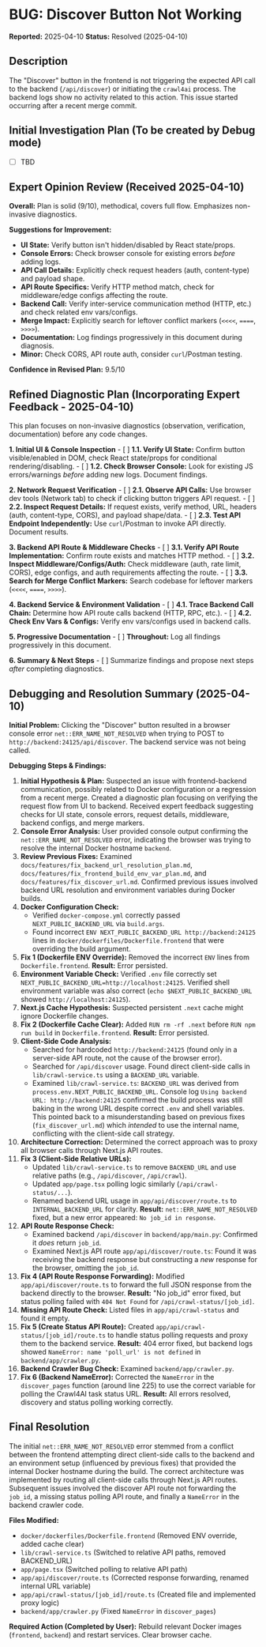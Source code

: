 # BUG: Discover Button Not Working

**Reported:** 2025-04-10
**Status:** Resolved (2025-04-10)

## Description

The "Discover" button in the frontend is not triggering the expected API call to the backend (`/api/discover`) or initiating the `crawl4ai` process. The backend logs show no activity related to this action. This issue started occurring after a recent merge commit.

## Initial Investigation Plan (To be created by Debug mode)

-   [ ] TBD

## Expert Opinion Review (Received 2025-04-10)

**Overall:** Plan is solid (9/10), methodical, covers full flow. Emphasizes non-invasive diagnostics.

**Suggestions for Improvement:**
-   **UI State:** Verify button isn't hidden/disabled by React state/props.
-   **Console Errors:** Check browser console for existing errors *before* adding logs.
-   **API Call Details:** Explicitly check request headers (auth, content-type) and payload shape.
-   **API Route Specifics:** Verify HTTP method match, check for middleware/edge configs affecting the route.
-   **Backend Call:** Verify inter-service communication method (HTTP, etc.) and check related env vars/configs.
-   **Merge Impact:** Explicitly search for leftover conflict markers (`<<<<`, `====`, `>>>>`).
-   **Documentation:** Log findings progressively in this document during diagnosis.
-   **Minor:** Check CORS, API route auth, consider `curl`/Postman testing.

**Confidence in Revised Plan:** 9.5/10

## Refined Diagnostic Plan (Incorporating Expert Feedback - 2025-04-10)

This plan focuses on non-invasive diagnostics (observation, verification, documentation) before any code changes.

**1. Initial UI & Console Inspection**
    - [ ] **1.1. Verify UI State:** Confirm button visible/enabled in DOM, check React state/props for conditional rendering/disabling.
    - [ ] **1.2. Check Browser Console:** Look for existing JS errors/warnings *before* adding new logs. Document findings.

**2. Network Request Verification**
    - [ ] **2.1. Observe API Calls:** Use browser dev tools (Network tab) to check if clicking button triggers API request.
    - [ ] **2.2. Inspect Request Details:** If request exists, verify method, URL, headers (auth, content-type, CORS), and payload shape/data.
    - [ ] **2.3. Test API Endpoint Independently:** Use `curl`/Postman to invoke API directly. Document results.

**3. Backend API Route & Middleware Checks**
    - [ ] **3.1. Verify API Route Implementation:** Confirm route exists and matches HTTP method.
    - [ ] **3.2. Inspect Middleware/Configs/Auth:** Check middleware (auth, rate limit, CORS), edge configs, and auth requirements affecting the route.
    - [ ] **3.3. Search for Merge Conflict Markers:** Search codebase for leftover markers (`<<<<`, `====`, `>>>>`).

**4. Backend Service & Environment Validation**
    - [ ] **4.1. Trace Backend Call Chain:** Determine how API route calls backend (HTTP, RPC, etc.).
    - [ ] **4.2. Check Env Vars & Configs:** Verify env vars/configs used in backend calls.

**5. Progressive Documentation**
    - [ ] **Throughout:** Log all findings progressively in this document.

**6. Summary & Next Steps**
    - [ ] Summarize findings and propose next steps *after* completing diagnostics.

## Debugging and Resolution Summary (2025-04-10)

**Initial Problem:** Clicking the "Discover" button resulted in a browser console error `net::ERR_NAME_NOT_RESOLVED` when trying to POST to `http://backend:24125/api/discover`. The backend service was not being called.

**Debugging Steps & Findings:**

1.  **Initial Hypothesis & Plan:** Suspected an issue with frontend-backend communication, possibly related to Docker configuration or a regression from a recent merge. Created a diagnostic plan focusing on verifying the request flow from UI to backend. Received expert feedback suggesting checks for UI state, console errors, request details, middleware, backend configs, and merge markers.
2.  **Console Error Analysis:** User provided console output confirming the `net::ERR_NAME_NOT_RESOLVED` error, indicating the browser was trying to resolve the internal Docker hostname `backend`.
3.  **Review Previous Fixes:** Examined `docs/features/fix_backend_url_resolution_plan.md`, `docs/features/fix_frontend_build_env_var_plan.md`, and `docs/features/fix_discover_url.md`. Confirmed previous issues involved backend URL resolution and environment variables during Docker builds.
4.  **Docker Configuration Check:**
    *   Verified `docker-compose.yml` correctly passed `NEXT_PUBLIC_BACKEND_URL` via `build.args`.
    *   Found incorrect `ENV NEXT_PUBLIC_BACKEND_URL http://backend:24125` lines in `docker/dockerfiles/Dockerfile.frontend` that were overriding the build argument.
5.  **Fix 1 (Dockerfile ENV Override):** Removed the incorrect `ENV` lines from `Dockerfile.frontend`. **Result:** Error persisted.
6.  **Environment Variable Check:** Verified `.env` file correctly set `NEXT_PUBLIC_BACKEND_URL=http://localhost:24125`. Verified shell environment variable was also correct (`echo $NEXT_PUBLIC_BACKEND_URL` showed `http://localhost:24125`).
7.  **Next.js Cache Hypothesis:** Suspected persistent `.next` cache might ignore Dockerfile changes.
8.  **Fix 2 (Dockerfile Cache Clear):** Added `RUN rm -rf .next` before `RUN npm run build` in `Dockerfile.frontend`. **Result:** Error persisted.
9.  **Client-Side Code Analysis:**
    *   Searched for hardcoded `http://backend:24125` (found only in a server-side API route, not the cause of the browser error).
    *   Searched for `/api/discover` usage. Found direct client-side calls in `lib/crawl-service.ts` using a `BACKEND_URL` variable.
    *   Examined `lib/crawl-service.ts`: `BACKEND_URL` was derived from `process.env.NEXT_PUBLIC_BACKEND_URL`. Console log `Using backend URL: http://backend:24125` confirmed the build process was still baking in the wrong URL despite correct `.env` and shell variables. This pointed back to a misunderstanding based on previous fixes (`fix_discover_url.md`) which *intended* to use the internal name, conflicting with the client-side call strategy.
10. **Architecture Correction:** Determined the correct approach was to proxy all browser calls through Next.js API routes.
11. **Fix 3 (Client-Side Relative URLs):**
    *   Updated `lib/crawl-service.ts` to remove `BACKEND_URL` and use relative paths (e.g., `/api/discover`, `/api/crawl`).
    *   Updated `app/page.tsx` polling logic similarly (`/api/crawl-status/...`).
    *   Renamed backend URL usage in `app/api/discover/route.ts` to `INTERNAL_BACKEND_URL` for clarity. **Result:** `net::ERR_NAME_NOT_RESOLVED` fixed, but a new error appeared: `No job_id in response`.
12. **API Route Response Check:**
    *   Examined backend `/api/discover` in `backend/app/main.py`: Confirmed it *does* return `job_id`.
    *   Examined Next.js API route `app/api/discover/route.ts`: Found it was receiving the backend response but constructing a *new* response for the browser, omitting the `job_id`.
13. **Fix 4 (API Route Response Forwarding):** Modified `app/api/discover/route.ts` to forward the full JSON response from the backend directly to the browser. **Result:** "No job_id" error fixed, but status polling failed with `404 Not Found` for `/api/crawl-status/[job_id]`.
14. **Missing API Route Check:** Listed files in `app/api/crawl-status` and found it empty.
15. **Fix 5 (Create Status API Route):** Created `app/api/crawl-status/[job_id]/route.ts` to handle status polling requests and proxy them to the backend service. **Result:** 404 error fixed, but backend logs showed `NameError: name 'poll_url' is not defined` in `backend/app/crawler.py`.
16. **Backend Crawler Bug Check:** Examined `backend/app/crawler.py`.
17. **Fix 6 (Backend NameError):** Corrected the `NameError` in the `discover_pages` function (around line 225) to use the correct variable for polling the Crawl4AI task status URL. **Result:** All errors resolved, discovery and status polling working correctly.

## Final Resolution

The initial `net::ERR_NAME_NOT_RESOLVED` error stemmed from a conflict between the frontend attempting direct client-side calls to the backend and an environment setup (influenced by previous fixes) that provided the internal Docker hostname during the build. The correct architecture was implemented by routing all client-side calls through Next.js API routes. Subsequent issues involved the discover API route not forwarding the `job_id`, a missing status polling API route, and finally a `NameError` in the backend crawler code.

**Files Modified:**

-   `docker/dockerfiles/Dockerfile.frontend` (Removed ENV override, added cache clear)
-   `lib/crawl-service.ts` (Switched to relative API paths, removed BACKEND_URL)
-   `app/page.tsx` (Switched polling to relative API path)
-   `app/api/discover/route.ts` (Corrected response forwarding, renamed internal URL variable)
-   `app/api/crawl-status/[job_id]/route.ts` (Created file and implemented proxy logic)
-   `backend/app/crawler.py` (Fixed `NameError` in `discover_pages`)

**Required Action (Completed by User):** Rebuild relevant Docker images (`frontend`, `backend`) and restart services. Clear browser cache.